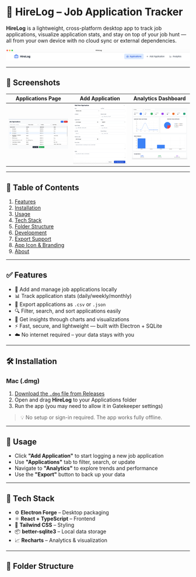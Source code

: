 # 📂 HireLog – Job Application Tracker

**HireLog** is a lightweight, cross-platform desktop app to track job applications, visualize application stats, and stay on top of your job hunt — all from your own device with no cloud sync or external dependencies.

![HireLog Banner](./screenshots/banner.png)

---

## 📸 Screenshots

| Applications Page | Add Application | Analytics Dashboard |
|-------------------|-----------------|---------------------|
| ![Applications](./screenshots/applications-page.png) | ![Add](./screenshots/add-application-page.png) | ![Analytics](./screenshots/analytics-page.png) |

---

## 🧭 Table of Contents

1. [Features](#-features)
2. [Installation](#-installation)
3. [Usage](#-usage)
4. [Tech Stack](#-tech-stack)
5. [Folder Structure](#-folder-structure)
6. [Development](#-development)
7. [Export Support](#-export-support)
8. [App Icon & Branding](#-app-icon--branding)
9. [About](#-about)

---

## ✅ Features

- 💼 Add and manage job applications locally
- 📊 Track application stats (daily/weekly/monthly)
- 📂 Export applications as `.csv` or `.json`
- 🔍 Filter, search, and sort applications easily
- 🧠 Get insights through charts and visualizations
- ⚡ Fast, secure, and lightweight — built with Electron + SQLite
- ☁️ No internet required – your data stays with you

---

## 🛠 Installation

### Mac (.dmg)

1. [Download the `.dmg` file from Releases](#)
2. Open and drag **HireLog** to your Applications folder
3. Run the app (you may need to allow it in Gatekeeper settings)

> 💡 No setup or sign-in required. The app works fully offline.

---

## 🚀 Usage

- Click **"Add Application"** to start logging a new job application
- Use **"Applications"** tab to filter, search, or update
- Navigate to **"Analytics"** to explore trends and performance
- Use the **"Export"** button to back up your data

---

## 🧰 Tech Stack

- ⚙️ **Electron Forge** – Desktop packaging
- ⚛️ **React + TypeScript** – Frontend
- 💨 **Tailwind CSS** – Styling
- 📦 **better-sqlite3** – Local data storage
- 📈 **Recharts** – Analytics & visualization

---

## 📁 Folder Structure

